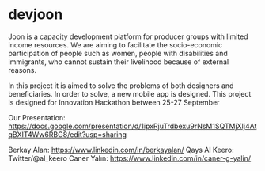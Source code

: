 # devjoon

Joon is a capacity development platform for producer groups with limited income resources. We are aiming to facilitate the socio-economic participation of people such as women, people with disabilities and immigrants, who cannot sustain their livelihood because of external reasons.

In this project it is aimed to solve the problems of both designers and beneficiaries. In order to solve, a new mobile app is designed. This project is designed for Innovation Hackathon between 25-27 September

Our Presentation: https://docs.google.com/presentation/d/1ipxRjuTrdbexu9rNsM1SQTMjXIj4AtqBXIT4Ww6RBG8/edit?usp=sharing

Berkay Alan: https://www.linkedin.com/in/berkayalan/
Qays Al Keero: Twitter/@al_keero 
Caner Yalın: https://www.linkedin.com/in/caner-g-yalin/
